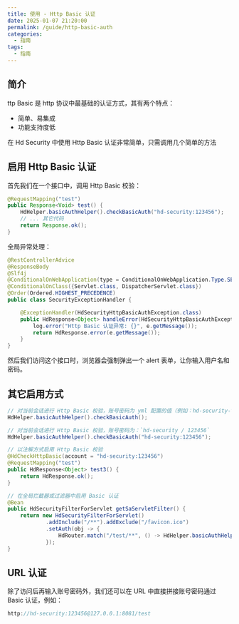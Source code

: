 ```yaml
---
title: 使用 - Http Basic 认证
date: 2025-01-07 21:20:00
permalink: /guide/http-basic-auth
categories:
  - 指南
tags:
  - 指南
---
```


## 简介

ttp Basic 是 http 协议中最基础的认证方式，其有两个特点：

- 简单、易集成
- 功能支持度低

在 Hd Security 中使用 Http Basic 认证非常简单，只需调用几个简单的方法

## 启用 Http Basic 认证

首先我们在一个接口中，调用 Http Basic 校验：

```java
@RequestMapping("test")
public Response<Void> test() {
    HdHelper.basicAuthHelper().checkBasicAuth("hd-security:123456");
    // ... 其它代码
    return Response.ok();
}
```

全局异常处理：

```java
@RestControllerAdvice
@ResponseBody
@Slf4j
@ConditionalOnWebApplication(type = ConditionalOnWebApplication.Type.SERVLET)
@ConditionalOnClass({Servlet.class, DispatcherServlet.class})
@Order(Ordered.HIGHEST_PRECEDENCE)
public class SecurityExceptionHandler {

    @ExceptionHandler(HdSecurityHttpBasicAuthException.class)
    public HdResponse<Object> handleError(HdSecurityHttpBasicAuthException e) {
        log.error("Http Basic 认证异常: {}", e.getMessage());
        return HdResponse.error(e.getMessage());
    }
}
```

然后我们访问这个接口时，浏览器会强制弹出一个 alert 表单，让你输入用户名和密码。

## 其它启用方式

```java
// 对当前会话进行 Http Basic 校验，账号密码为 yml 配置的值（例如：hd-security-token.http-basic=hd-security:123456）
HdHelper.basicAuthHelper().checkBasicAuth();

// 对当前会话进行 Http Basic 校验，账号密码为：`hd-security / 123456`
HdHelper.basicAuthHelper().checkBasicAuth("hd-security:123456");

// 以注解方式启用 Http Basic 校验
@HdCheckHttpBasic(account = "hd-security:123456")
@RequestMapping("test")
public HdResponse<Object> test3() {
    return HdResponse.ok();
}

// 在全局拦截器或过滤器中启用 Basic 认证
@Bean
public HdSecurityFilterForServlet getSaServletFilter() {
    return new HdSecurityFilterForServlet()
            .addInclude("/**").addExclude("/favicon.ico")
            .setAuth(obj -> {
                HdRouter.match("/test/**", () -> HdHelper.basicAuthHelper().checkBasicAuth("hd-security:123456"));
            });
}
```

## URL 认证

除了访问后再输入账号密码外，我们还可以在 URL 中直接拼接账号密码通过 Basic 认证，例如：

```java
http://hd-security:123456@127.0.0.1:8081/test
```
